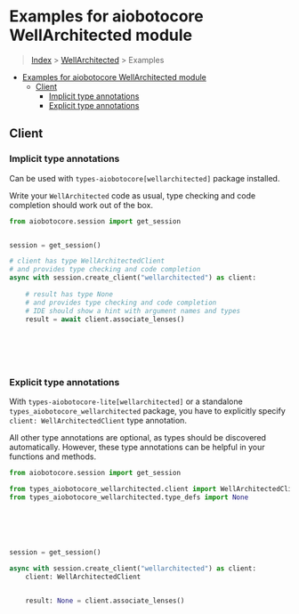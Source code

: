 <a id="examples-for-aiobotocore-wellarchitected-module"></a>

# Examples for aiobotocore WellArchitected module

> [Index](../README.md) > [WellArchitected](./README.md) > Examples

- [Examples for aiobotocore WellArchitected module](#examples-for-aiobotocore-wellarchitected-module)
  - [Client](#client)
    - [Implicit type annotations](#implicit-type-annotations)
    - [Explicit type annotations](#explicit-type-annotations)

<a id="client"></a>

## Client

<a id="implicit-type-annotations"></a>

### Implicit type annotations

Can be used with `types-aiobotocore[wellarchitected]` package installed.

Write your `WellArchitected` code as usual, type checking and code completion
should work out of the box.

```python
from aiobotocore.session import get_session


session = get_session()

# client has type WellArchitectedClient
# and provides type checking and code completion
async with session.create_client("wellarchitected") as client:
    
    # result has type None
    # and provides type checking and code completion
    # IDE should show a hint with argument names and types
    result = await client.associate_lenses()
    

    

    
```

<a id="explicit-type-annotations"></a>

### Explicit type annotations

With `types-aiobotocore-lite[wellarchitected]` or a standalone
`types_aiobotocore_wellarchitected` package, you have to explicitly specify
`client: WellArchitectedClient` type annotation.

All other type annotations are optional, as types should be discovered
automatically. However, these type annotations can be helpful in your functions
and methods.

```python
from aiobotocore.session import get_session

from types_aiobotocore_wellarchitected.client import WellArchitectedClient
from types_aiobotocore_wellarchitected.type_defs import None






session = get_session()

async with session.create_client("wellarchitected") as client:
    client: WellArchitectedClient

    
    result: None = client.associate_lenses()
    

    

    
```
